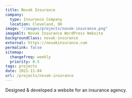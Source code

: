 ```yaml
---
title: Novak Insurance
company:
  type: Insurance Company
  location: Cleveland, OH
image: "/images/projects/novak-insurance.png"
imageAlt: Novak Insurance WordPress Website
backgroundClass: novak-insurance
external: https://novakinsurance.com
permalink: false
sitemap:
  changefreq: weekly
  priority: 0.5
tags: projects
date: 2021-11-04
url: /projects/novak-insurance
---
```


<p class="font-41">Designed & developed a website for an insurance agency.</p>